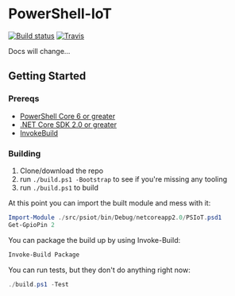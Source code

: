 # PowerShell-IoT

[![Build status](https://ci.appveyor.com/api/projects/status/ipvxu77rxb5ou8gb?svg=true)](https://ci.appveyor.com/project/PowerShell/powershell-iot)
[![Travis](https://img.shields.io/travis/rust-lang/rust.svg?logo=travis)](https://travis-ci.com/PowerShell/PowerShell-IoT)

Docs will change...

## Getting Started

### Prereqs

* [PowerShell Core 6 or greater](https://github.com/PowerShell/PowerShell/releases)
* [.NET Core SDK 2.0 or greater](https://www.microsoft.com/net/download/)
* [InvokeBuild](https://www.powershellgallery.com/packages/InvokeBuild/)

### Building

1. Clone/download the repo
2. run `./build.ps1 -Bootstrap` to see if you're missing any tooling
3. run `./build.ps1` to build

At this point you can import the built module and mess with it:

```powershell
Import-Module ./src/psiot/bin/Debug/netcoreapp2.0/PSIoT.psd1
Get-GpioPin 2
```

You can package the build up by using Invoke-Build:

```powershell
Invoke-Build Package
```

You can run tests, but they don't do anything right now:

```powershell
./build.ps1 -Test
```
